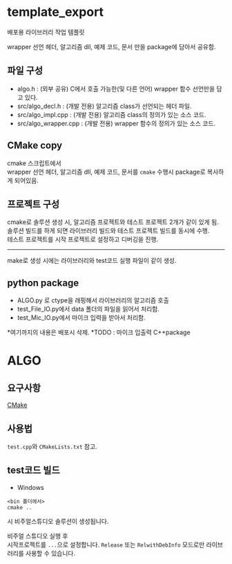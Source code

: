 # template_export

배포용 라이브러리 작업 템플릿  

wrapper 선언 헤더, 알고리즘 dll, 예제 코드, 문서 만을 package에 담아서 공유함.  

## 파일 구성  
+ algo.h  : (외부 공유) C에서 호출 가능한(및 다른 언어) wrapper 함수 선언만을 담고 있다. 
+ src/algo_decl.h : (개발 전용) 알고리즘 class가 선언되는 헤더 파일.
+ src/algo_impl.cpp : (개발 전용) 알고리즘 class의 정의가 있는 소스 코드.
+ src/algo_wrapper.cpp : (개발 전용) wrapper 함수의 정의가 있는 소스 코드.   

## CMake copy
cmake 스크립트에서  
wrapper 선언 헤더, 알고리즘 dll, 예제 코드, 문서를 ```cmake``` 수행시 package로 복사하게 되어있음. 

## 프로젝트 구성  
cmake로 솔루션 생성 시, 알고리즘 프로젝트와 테스트 프로젝트 2개가 같이 있게 됨.  
솔루션 빌드를 하게 되면 라이브러리 빌드와 테스트 프로젝트 빌드를 동시에 수행.  
테스트 프로젝트를 시작 프로젝트로 설정하고 디버깅을 진행. 

---

make로 생성 시에는 라이브러리와 test코드 실행 파일이 같이 생성.  

## python package  
+ ALGO.py 로 ctype을 래핑해서 라이브러리의 알고리즘 호출  
+ test_File_IO.py에서 data 폴더의 파일을 읽어서 처리함.  
+ test_Mic_IO.py에서 마이크 입력을 받아서 처리함.  

*여기까지의 내용은 배포시 삭제.
*TODO : 마이크 입출력 C++package

# ALGO

## 요구사항  
[CMake](https://cmake.org/download/)      

## 사용법
```test.cpp```와 ```CMakeLists.txt``` 참고.  


  
## test코드 빌드
+ Windows
```
<bin 폴더에서>
cmake ..
```
시 비주얼스튜디오 솔루션이 생성됩니다.   

비주얼 스튜디오 실행 후  
시작프로젝트를 ```...```으로 설정합니다. 
```Release``` 또는 ```RelwithDebInfo``` 모드로만 라이브러리를 사용할 수 있습니다.   
